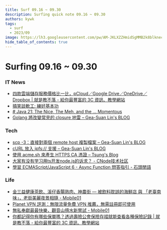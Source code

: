 ```yaml
---
title: Surf 09.16 ~ 09.30
description: Surfing quick note 09.16 ~ 09.30
authors: kywk
tags:
  - surf
  - 2023/09
image: https://lh3.googleusercontent.com/pw/AM-JKLXZZHmidSgMMB2k8blkneclNRysPXLr__G7rZ4hPi2sN0jC67PHAbX1MyFj8hQX_MTZ6bwIMPwCyu2fu1bU0ZXSX09eu-OlSDb4U-9haUS_wgnVPLaCM6WQLsRbsnocF8X5Edmt35rDjytljbNEMsaf8A=w800-no?authuser=0
hide_table_of_contents: true
---
```


Surfing 09.16 ~ 09.30
==================

### IT News

- [四款雲端儲存服務價格比一比，pCloud／Google Drive／OneDrive／Dropbox | 就是教不落 - 給你最豐富的 3C 資訊、教學網站](https://steachs.com/archives/63759)
- [搞笑談軟工: 練好基本功](http://teddy-chen-tw.blogspot.com/2023/09/blog-post_23.html)
- [# Java 21: The Nice, The Meh, and the ... Momentous](https://horstmann.com/unblog/2023-09-19/index.html)
- [Golang 將改變常見的 closure 地雷 – Gea-Suan Lin's BLOG](https://blog.gslin.org/archives/2023/09/22/11364/)

### Tech

- [scp -3：直接對兩個 remote host 複製檔案 – Gea-Suan Lin's BLOG](https://blog.gslin.org/archives/2023/09/25/11370/)
- [cURL 放入 ipfs:// 支援 – Gea-Suan Lin's BLOG](https://blog.gslin.org/archives/2023/09/24/11368/)
- [使用 acme.sh 來產生 HTTPS CA 憑證 – Tsung's Blog](https://blog.longwin.com.tw/2023/09/linux-acme-sh-https-ca-2023/)
- [大家有没有学习用ts开发node.js的诉求？ - CNode技术社区](https://cnodejs.org/topic/650cfeac1a7c3db18b05e385)
- [學習 ECMAScript/JavaScript 6 - Async Function 問答指引 - 石頭閒語](https://www.rocksaying.tw/archives/2023/ES6_Async_Function_How_to.html)

### Life

- [金三益健康茶飲、溪仔香腸熟肉、神農街 — 被飲料耽誤的海鮮店 與 「老臺南味」，老街美麗夜景相隨 - Mobile01](https://www.mobile01.com/topicdetail.php?f=202&t=6846772)
- [Planet VPN 評測：無限流量免費 VPN 推薦，無需註冊即可使用](https://free.com.tw/planet-vpn/)
- [無私奉獻最最快樂，觀音山揹水新嘗試 - Mobile01](https://www.mobile01.com/topicdetail.php?f=628&t=6844792)
- [你都記得你有哪些保單嗎？透過壽險公會保險存褶就能查看各種保險記錄 | 就是教不落 - 給你最豐富的 3C 資訊、教學網站](https://steachs.com/archives/63722)
